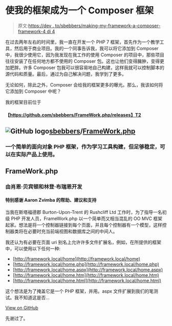 # 使我的框架成为一个 Composer 框架

> 原文:[https://dev . to/sbebbers/making-my-framework-a-composer-framework-4 di 4](https://dev.to/sbebbers/making-my-framework-a-composer-framework-4di4)

在过去两年左右的时间里，我一直在开发一个 PHP 7 框架，首先作为一个教学工具，然后用于商业项目。我的一个同事告诉我，我可以将它添加到 Composer 中，我很少使用它，因为我发现在我工作的使用 Composer 的项目中，那些项目往往安装了在任何地方都不使用的 Composer 包。这也让他们变得臃肿，变得更加肥胖。许多 Composer 包我可以很容易地自己构建，这样我就可以控制脚本的源代码和质量。最后，通过为自己解决问题，我学到了更多。

无论如何，除此之外，Composer 会给我的框架更多的曝光。那么，我该如何将它添加到 Composer 中呢？

我的框架目前位于

#### 【https://github.com/sbebbers/FrameWork.php/releases】T2

## ![GitHub logo](../Images/292a238c61c5611a7f4d07a21d9e8e0a.png)[sbebbers](https://github.com/sbebbers)/[FrameWork.php](https://github.com/sbebbers/FrameWork.php)

### 一个简单的面向对象 PHP 框架，作为学习工具构建，但足够稳定，可以在实际产品上使用。

<article class="markdown-body entry-content container-lg" itemprop="text">

# FrameWork.php

### 由肖恩·贝宾顿和林登·布瑞恩开发

#### 特别感谢 Aaron Zvimba 的帮助、建议和支持

当我在斯塔福德郡 Burton-Upon-Trent 的 Rushcliff Ltd 工作时，为了指导一名初级 PHP 开发人员，FrameWork.php 以一个简单而又相当混乱的 OO MVC 框架起家。想法是将一个控制器链接到每个页面，并且每个控制器有一个模型，这样控制器类将在必要时充当前端视图和数据库之间的中间人。

我还认为有必要在页面 uri 别名上允许许多文件扩展名，例如，在所提供的框架中，可以使用以下任何一种:

*   [http://framework.local/home](http://framework.local/home)
*   [http://framework.local/home.php](http://framework.local/home.php)
*   [http://framework.local/home.aspx](http://framework.local/home.aspx)
*   [http://framework.local/home.htm](http://framework.local/home.htm)
*   [http://framework.local/home.html](http://framework.local/home.html)

这个想法是为了掩盖它是一个 PHP 框架，并用。aspx 文件扩展到我们的笔测试。我不知道这是否…

</article>

[View on GitHub](https://github.com/sbebbers/FrameWork.php)

先谢过了。